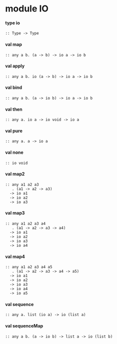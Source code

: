 # module IO
<a name="type-io"></a>
#### type io
```
:: Type -> Type
```
<a name="map"></a>
#### val map
```
:: any a b. (a -> b) -> io a -> io b
```
<a name="apply"></a>
#### val apply
```
:: any a b. io (a -> b) -> io a -> io b
```
<a name="bind"></a>
#### val bind
```
:: any a b. (a -> io b) -> io a -> io b
```
<a name="then"></a>
#### val then
```
:: any a. io a -> io void -> io a
```
<a name="pure"></a>
#### val pure
```
:: any a. a -> io a
```
<a name="none"></a>
#### val none
```
:: io void
```
<a name="map2"></a>
#### val map2
```
:: any a1 a2 a3
   . (a1 -> a2 -> a3)
  -> io a1
  -> io a2
  -> io a3
```
<a name="map3"></a>
#### val map3
```
:: any a1 a2 a3 a4
   . (a1 -> a2 -> a3 -> a4)
  -> io a1
  -> io a2
  -> io a3
  -> io a4
```
<a name="map4"></a>
#### val map4
```
:: any a1 a2 a3 a4 a5
   . (a1 -> a2 -> a3 -> a4 -> a5)
  -> io a1
  -> io a2
  -> io a3
  -> io a4
  -> io a5
```
<a name="sequence"></a>
#### val sequence
```
:: any a. list (io a) -> io (list a)
```
<a name="sequenceMap"></a>
#### val sequenceMap
```
:: any a b. (a -> io b) -> list a -> io (list b)
```
